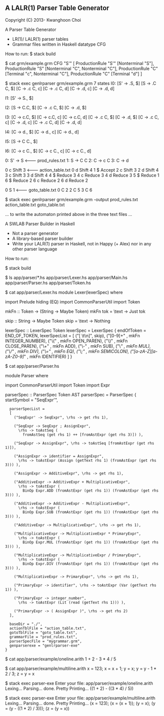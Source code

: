 ## A LALR(1) Parser Table Generator

Copyright (C) 2013- Kwanghoon Choi

A Parser Table Generator

- LR(1)/ LALR(1) parser tables
- Grammar files written in Haskell datatype CFG

How to run:
  $ stack build
  
  $ cat grm/example.grm
  CFG "S'" [
    ProductionRule "S'" [Nonterminal "S"],
    ProductionRule "S" [Nonterminal "C", Nonterminal "C"],
    ProductionRule "C" [Terminal "c", Nonterminal "C"],
    ProductionRule "C" [Terminal "d"]
  ]
  
  $ stack exec genlrparser grm/example.grm
  7 states
  I0:
  [S' -> .S, $]
  [S -> .C C, $]
  [C -> .c C, c]
  [C -> .c C, d]
  [C -> .d, c]
  [C -> .d, d]

  I1:
  [S' -> S., $]

  I2:
  [S -> C.C, $]
  [C -> .c C, $]
  [C -> .d, $]

  I3:
  [C -> c.C, $]
  [C -> c.C, c]
  [C -> c.C, d]
  [C -> .c C, $]
  [C -> .d, $]
  [C -> .c C, c]
  [C -> .d, c]
  [C -> .c C, d]
  [C -> .d, d]

  I4:
  [C -> d., $]
  [C -> d., c]
  [C -> d., d]

  I5:
  [S -> C C., $]

  I6:
  [C -> c C., $]
  [C -> c C., c]
  [C -> c C., d]


  0: S' -> S             <--- prod_rules.txt
  1: S -> C C
  2: C -> c C
  3: C -> d
  
  0	c	Shift 3  <--- action_table.txt
  0	d	Shift 4
  1	$	Accept
  2	c	Shift 3
  2	d	Shift 4
  3	c	Shift 3
  3	d	Shift 4
  4	$	Reduce 3
  4	c	Reduce 3
  4	d	Reduce 3
  5	$	Reduce 1
  6	$	Reduce 2
  6	c	Reduce 2
  6	d	Reduce 2

  0	S	1         <--- goto_table.txt
  0	C	2
  2	C	5
  3	C	6

  $ stack exec genlrparser grm/example.grm -output prod_rules.txt action_table.txt goto_table.txt

  ... to write the automaton printed above in the three text files ...


A SWLAB Parser Builder in Haskell
- Not a parser generator
- A library-based parser builder
- Write your LALR(1) parser in Haskell, not in Happy (+ Alex) nor in any other parser language

How to run:

  $ stack build

  $ ls app/parser/*.hs
  app/parser/Lexer.hs  app/parser/Main.hs  app/parser/Parser.hs  app/parser/Token.hs

  $ cat app/parser/Lexer.hs
  module Lexer(lexerSpec) where

  import Prelude hiding (EQ)
  import CommonParserUtil
  import Token

  mkFn :: Token -> (String -> Maybe Token)
  mkFn tok = \text -> Just tok

  skip :: String -> Maybe Token
  skip = \text -> Nothing

  lexerSpec :: LexerSpec Token
  lexerSpec = LexerSpec
    {
      endOfToken    = END_OF_TOKEN,
      lexerSpecList = 
        [ ("[ \t\n]", skip),
          ("[0-9]+" , mkFn INTEGER_NUMBER),
          ("\\("    , mkFn OPEN_PAREN),
          ("\\)"    , mkFn CLOSE_PAREN),
          ("\\+"    , mkFn ADD),
          ("\\-"    , mkFn SUB),
          ("\\*"    , mkFn MUL),
          ("\\/"    , mkFn DIV),
          ("\\="    , mkFn EQ),
          ("\\;"    , mkFn SEMICOLON),
          ("[a-zA-Z][a-zA-Z0-9]*"    , mkFn IDENTIFIER)
        ]
    } 


  $ cat app/parser/Parser.hs

  module Parser where

  import CommonParserUtil
  import Token
  import Expr


  parserSpec :: ParserSpec Token AST
  parserSpec = ParserSpec
    {
      startSymbol = "SeqExpr'",
    
      parserSpecList =
      [
        ("SeqExpr' -> SeqExpr", \rhs -> get rhs 1),
      
        ("SeqExpr -> SeqExpr ; AssignExpr",
          \rhs -> toAstSeq (
            fromAstSeq (get rhs 1) ++ [fromAstExpr (get rhs 3)]) ),
      
        ("SeqExpr -> AssignExpr", \rhs -> toAstSeq [fromAstExpr (get rhs 1)]),
      
        ("AssignExpr -> identifier = AssignExpr",
          \rhs -> toAstExpr (Assign (getText rhs 1) (fromAstExpr (get rhs 3))) ),
      
        ("AssignExpr -> AdditiveExpr", \rhs -> get rhs 1),

        ("AdditiveExpr -> AdditiveExpr + MultiplicativeExpr",
          \rhs -> toAstExpr (
            BinOp Expr.ADD (fromAstExpr (get rhs 1)) (fromAstExpr (get rhs 3))) ),

        ("AdditiveExpr -> AdditiveExpr - MultiplicativeExpr",
          \rhs -> toAstExpr (
            BinOp Expr.SUB (fromAstExpr (get rhs 1)) (fromAstExpr (get rhs 3))) ),

        ("AdditiveExpr -> MultiplicativeExpr", \rhs -> get rhs 1),

        ("MultiplicativeExpr -> MultiplicativeExpr * PrimaryExpr",
          \rhs -> toAstExpr (
            BinOp Expr.MUL (fromAstExpr (get rhs 1)) (fromAstExpr (get rhs 3))) ),

        ("MultiplicativeExpr -> MultiplicativeExpr / PrimaryExpr",
          \rhs -> toAstExpr (
            BinOp Expr.DIV (fromAstExpr (get rhs 1)) (fromAstExpr (get rhs 3))) ),

        ("MultiplicativeExpr -> PrimaryExpr", \rhs -> get rhs 1),
      
        ("PrimaryExpr -> identifier", \rhs -> toAstExpr (Var (getText rhs 1)) ),

        ("PrimaryExpr -> integer_number",
          \rhs -> toAstExpr (Lit (read (getText rhs 1))) ),

        ("PrimaryExpr -> ( AssignExpr )", \rhs -> get rhs 2)
      ],
    
      baseDir = "./",
      actionTblFile = "action_table.txt",  
      gotoTblFile = "goto_table.txt",
      grammarFile = "prod_rules.txt",
      parserSpecFile = "mygrammar.grm",
      genparserexe = "genlrparser-exe"
    }

  $ cat app/parser/example/oneline.arith
  1 + 2 - 3 * 4 / 5
  
  $ cat app/parser/example/multiline.arith
  x = 123;
  x = x + 1;
  y = x; 
  y = y - 1 * 2 / 3;
  z = y = x

  $ stack exec parser-exe
  Enter your file: app/parser/example/oneline.arith
  Lexing...
  Parsing...
  done.
  Pretty Printing...
  ((1 + 2) - ((3 * 4) / 5))
  
  $ stack exec parser-exe
  Enter your file: app/parser/example/multiline.arith
  Lexing...
  Parsing...
  done.
  Pretty Printing...
  (x = 123); (x = (x + 1)); (y = x); (y = (y - ((1 * 2) / 3))); (z = (y = x))



